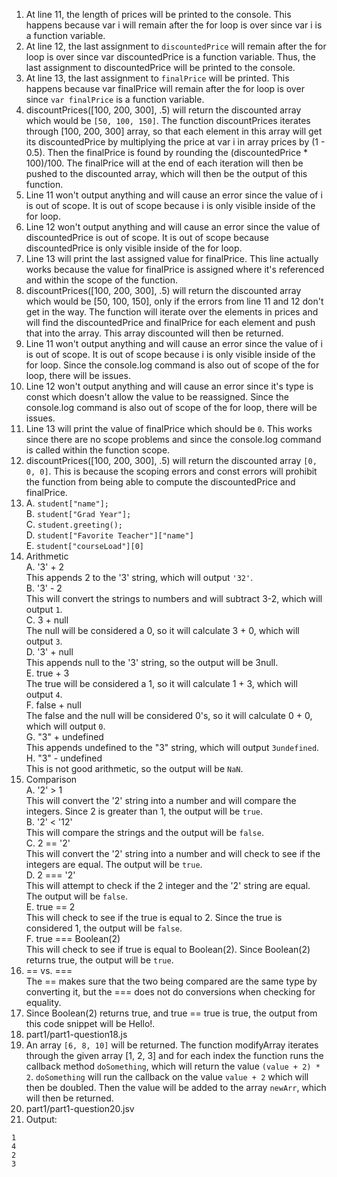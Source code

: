 1. At line 11, the length of prices will be printed to the console. This happens because var i will remain after the for loop is over since var i is a function variable.
2. At line 12, the last assignment to `discountedPrice` will remain after the for loop is over since var discountedPrice is a function variable. Thus, the last assignment to discountedPrice will be printed to the console.
3. At line 13, the last assignment to `finalPrice` will be printed. This happens because var finalPrice will remain after the for loop is over since `var finalPrice` is a function variable.
4. discountPrices([100, 200, 300], .5) will return the discounted array which would be `[50, 100, 150]`. The function discountPrices iterates through [100, 200, 300] array, so that each element in this array will get its discountedPrice by multiplying the price at var i in array prices by (1 - 0.5). Then the finalPrice is found by rounding the (discountedPrice * 100)/100. The finalPrice will at the end of each iteration will then be pushed to the discounted array, which will then be the output of this function.
5. Line 11 won't output anything and will cause an error since the value of i is out of scope. It is out of scope because i is only visible inside of the for loop.
6. Line 12 won't output anything and will cause an error since the value of discountedPrice is out of scope. It is out of scope because discountedPrice is only visible inside of the for loop.
7. Line 13  will print the last assigned value for finalPrice. This line actually works because the value for finalPrice is assigned where it's referenced and within the scope of the function.
8. discountPrices([100, 200, 300], .5) will return the discounted array which would be [50, 100, 150], only if the errors from line 11 and 12 don't get in the way. The function will iterate over the elements in prices and will find the discountedPrice and finalPrice for each element and push that into the array. This array discounted will then be returned.
9. Line 11 won't output anything and will cause an error since the value of i is out of scope. It is out of scope because i is only visible inside of the for loop. Since the console.log command is also out of scope of the for loop, there will be issues.
10. Line 12 won't output anything and will cause an error since it's type is const which doesn't allow the value to be reassigned. Since the console.log command is also out of scope of the for loop, there will be issues.
11. Line 13 will print the value of finalPrice which should be `0`. This works since there are no scope problems and since the console.log command is called within the function scope.
12. discountPrices([100, 200, 300], .5) will return the discounted array `[0, 0, 0]`. This is because the scoping errors and const errors will prohibit the function from being able to compute the discountedPrice and finalPrice.
13.  
    A. `student["name"];`  
    B. `student["Grad Year"];`  
    C. `student.greeting();`  
    D. `student["Favorite Teacher"]["name"]`  
    E. `student["courseLoad"][0]`  
14. Arithmetic  
    A. '3' + 2  
    This appends 2 to the '3' string, which will output `'32'`.  
    B. '3' - 2  
    This will convert the strings to numbers and will subtract 3-2, which will output `1`.  
    C. 3 + null  
    The null will be considered a 0, so it will calculate 3 + 0, which will output `3`.  
    D. '3' + null  
    This appends null to the '3' string, so the output will be 3null.  
    E. true + 3  
    The true will be considered a 1, so it will calculate 1 + 3, which will output `4`.  
    F. false + null  
    The false and the null will be considered 0's, so it will calculate 0 + 0, which will output `0`.  
    G. "3" + undefined  
    This appends undefined to the "3" string, which will output `3undefined`.  
    H. "3" - undefined  
    This is not good arithmetic, so the output will be `NaN`.
15. Comparison  
    A. '2' > 1  
    This will convert the '2' string into a number and will compare the integers. Since 2 is greater than 1, the output will be `true`.  
    B. '2' < '12'  
    This will compare the strings and the output will be `false`.  
    C. 2 == '2'  
    This will convert the '2' string into a number and will check to see if the integers are equal. The output will be `true`.  
    D. 2 === '2'  
    This will attempt to check if the 2 integer and the '2' string are equal. The output will be `false`.  
    E. true == 2  
    This will check to see if the true is equal to 2. Since the true is considered 1, the output will be `false`.  
    F. true === Boolean(2)  
    This will check to see if true is equal to Boolean(2). Since Boolean(2) returns true, the output will be `true`.  
16. == vs. ===  
The == makes sure that the two being compared are the same type by converting it, but the === does not do conversions when checking for equality.  
17. Since Boolean(2) returns true, and true == true is true, the output from this code snippet will be Hello!.  
18. part1/part1-question18.js  
19. An array `[6, 8, 10]` will be returned. The function modifyArray iterates through the given array [1, 2, 3] and for each index the function runs the callback method `doSomething`, which will return the value `(value + 2) * 2`. `doSomething` will run the callback on the value `value + 2` which will then be doubled. Then the value will be added to the array `newArr`, which will then be returned.
20. part1/part1-question20.jsv
21. Output:  
```
1  
4  
2  
3  
```
    
